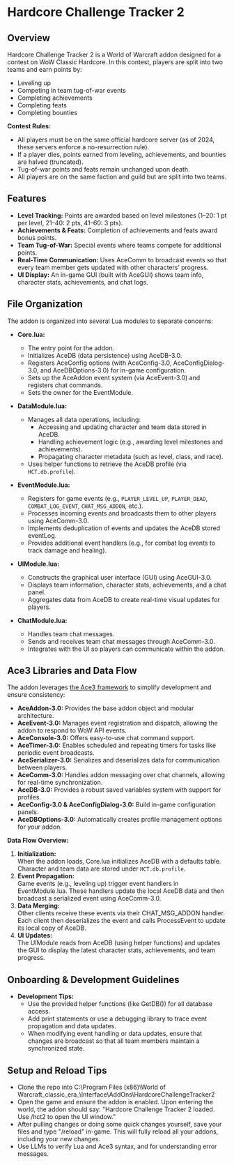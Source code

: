 # Hardcore Challenge Tracker 2

## Overview
Hardcore Challenge Tracker 2 is a World of Warcraft addon designed for a contest on WoW Classic Hardcore. In this contest, players are split into two teams and earn points by:
- Leveling up
- Competing in team tug-of-war events
- Completing achievements
- Completing feats 
- Completing bounties

**Contest Rules:**
- All players must be on the same official hardcore server (as of 2024, these servers enforce a no-resurrection rule).
- If a player dies, points earned from leveling, achievements, and bounties are halved (truncated).
- Tug-of-war points and feats remain unchanged upon death.
- All players are on the same faction and guild but are split into two teams.

## Features
- **Level Tracking:** Points are awarded based on level milestones (1–20: 1 pt per level, 21–40: 2 pts, 41–60: 3 pts).
- **Achievements & Feats:** Completion of achievements and feats award bonus points.
- **Team Tug-of-War:** Special events where teams compete for additional points.
- **Real-Time Communication:** Uses AceComm to broadcast events so that every team member gets updated with other characters’ progress.
- **UI Display:** An in-game GUI (built with AceGUI) shows team info, character stats, achievements, and chat logs.

## File Organization
The addon is organized into several Lua modules to separate concerns:

- **Core.lua:**  
  - The entry point for the addon.
  - Initializes AceDB (data persistence) using AceDB-3.0.
  - Registers AceConfig options (with AceConfig-3.0, AceConfigDialog-3.0, and AceDBOptions-3.0) for in-game configuration.
  - Sets up the AceAddon event system (via AceEvent-3.0) and registers chat commands.
  - Sets the owner for the EventModule.

- **DataModule.lua:**  
  - Manages all data operations, including:
    - Accessing and updating character and team data stored in AceDB.
    - Handling achievement logic (e.g., awarding level milestones and achievements).
    - Propagating character metadata (such as level, class, and race).
  - Uses helper functions to retrieve the AceDB profile (via `HCT.db.profile`).

- **EventModule.lua:**  
  - Registers for game events (e.g., `PLAYER_LEVEL_UP`, `PLAYER_DEAD`, `COMBAT_LOG_EVENT`, `CHAT_MSG_ADDON`, etc.).
  - Processes incoming events and broadcasts them to other players using AceComm-3.0.
  - Implements deduplication of events and updates the AceDB stored eventLog.
  - Provides additional event handlers (e.g., for combat log events to track damage and healing).

- **UIModule.lua:**  
  - Constructs the graphical user interface (GUI) using AceGUI-3.0.
  - Displays team information, character stats, achievements, and a chat panel.
  - Aggregates data from AceDB to create real-time visual updates for players.

- **ChatModule.lua:**  
  - Handles team chat messages.
  - Sends and receives team chat messages through AceComm-3.0.
  - Integrates with the UI so players can communicate within the addon.

## Ace3 Libraries and Data Flow
The addon leverages [the Ace3 framework](https://www.wowace.com/projects/ace3/pages/getting-started) to simplify development and ensure consistency:
- **AceAddon-3.0:** Provides the base addon object and modular architecture.
- **AceEvent-3.0:** Manages event registration and dispatch, allowing the addon to respond to WoW API events.
- **AceConsole-3.0:** Offers easy-to-use chat command support.
- **AceTimer-3.0:** Enables scheduled and repeating timers for tasks like periodic event broadcasts.
- **AceSerializer-3.0:** Serializes and deserializes data for communication between players.
- **AceComm-3.0:** Handles addon messaging over chat channels, allowing for real-time synchronization.
- **AceDB-3.0:** Provides a robust saved variables system with support for profiles.
- **AceConfig-3.0 & AceConfigDialog-3.0:** Build in-game configuration panels.
- **AceDBOptions-3.0:** Automatically creates profile management options for your addon.

**Data Flow Overview:**
1. **Initialization:**  
   When the addon loads, Core.lua initializes AceDB with a defaults table. Character and team data are stored under `HCT.db.profile`.
2. **Event Propagation:**  
   Game events (e.g., leveling up) trigger event handlers in EventModule.lua. These handlers update the local AceDB data and then broadcast a serialized event using AceComm-3.0.
3. **Data Merging:**  
   Other clients receive these events via their CHAT_MSG_ADDON handler. Each client then deserializes the event and calls ProcessEvent to update its local copy of AceDB.
4. **UI Updates:**  
   The UIModule reads from AceDB (using helper functions) and updates the GUI to display the latest character stats, achievements, and team progress.

## Onboarding & Development Guidelines
- **Development Tips:**  
  - Use the provided helper functions (like GetDB()) for all database access.
  - Add print statements or use a debugging library to trace event propagation and data updates.
  - When modifying event handling or data updates, ensure that changes are broadcast so that all team members maintain a synchronized state.

## Setup and Reload Tips
- Clone the repo into C:\Program Files (x86)\World of Warcraft\_classic_era_\Interface\AddOns\HardcoreChallengeTracker2
- Open the game and ensure the addon is enabled. Upon entering the world, the addon should say: "Hardcore Challenge Tracker 2 loaded. Use /hct2 to open the UI window."
- After pulling changes or doing some quick changes yourself, save your files and type "/reload" in-game. This will fully reload all your addons, including your new changes.
- Use LLMs to verify Lua and Ace3 syntax, and for understanding error messages.